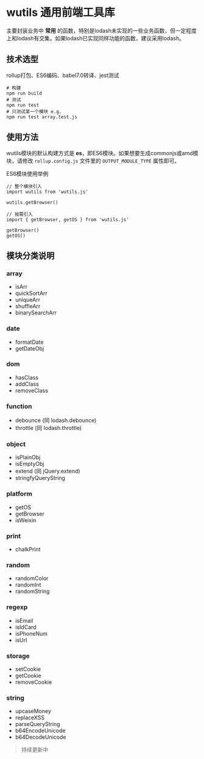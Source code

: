 # wutils 通用前端工具库

主要封装业务中 **常用** 的函数，特别是lodash未实现的一些业务函数，但一定程度上和lodash有交集。如果lodash已实现同样功能的函数，建议采用lodash。

## 技术选型
rollup打包、ES6编码、babel7.0转译、jest测试
~~~
# 构建
npm run build
# 测试
npm run test
# 只测试某一个模块 e.g.
npm run test array.test.js
~~~

## 使用方法
wutils模块的默认构建方式是 **es**，即ES6模块。如果想要生成commonjs或amd模块，请修改 ```rollup.config.js``` 文件里的 ```OUTPUT_MODULE_TYPE``` 属性即可。

ES6模块使用举例

~~~javascrpt
// 整个模块引入
import wutils from 'wutils.js'

wutils.getBrowser()
~~~

~~~javascrpt
// 按需引入
import { getBrowser, getOS } from 'wutils.js'

getBrowser()
getOS()
~~~

## 模块分类说明

### array

- isArr
- quickSortArr
- uniqueArr
- shuffleArr
- binarySearchArr

### date

- formatDate
- getDateObj

### dom

- hasClass
- addClass
- removeClass

### function

- debounce (同 lodash.debounce)
- throttle (同 lodash.throttle)

### object

- isPlainObj
- isEmptyObj
- extend (同 jQuery.extend)
- stringfyQueryString

### platform

- getOS
- getBrowser
- isWeixin

### print

- chalkPrint

### random

- randomColor
- randomInt
- randomString

### regexp

- isEmail
- isIdCard
- isPhoneNum
- isUrl

### storage

- setCookie
- getCookie
- removeCookie

### string

- upcaseMoney
- replaceXSS
- parseQueryString
- b64EncodeUnicode
- b64DecodeUnicode

> 持续更新中